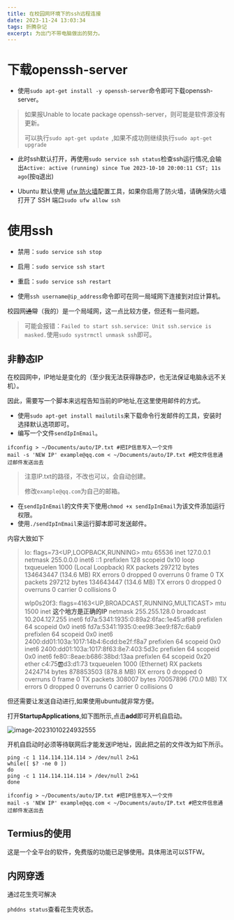 ```yaml
---
title: 在校园网环境下的ssh远程连接
date: 2023-11-24 13:03:34
tags: 折腾杂记
excerpt: 为出门不带电脑做出的努力。
---
```


# 下载openssh-server

- 使用`sudo apt-get install -y openssh-server`命令即可下载openssh-server。

> 如果报Unable to locate package openssh-server，则可能是软件源没有更新。
>
> 可以执行`sudo apt-get update `,如果不成功则继续执行`sudo apt-get upgrade` 

- 此时ssh默认打开，再使用`sudo service ssh status`检查ssh运行情况,会输出`Active: active (running) since Tue 2023-10-10 20:00:11 CST; 11s ago`(按q退出)

- Ubuntu 默认使用 [ufw 防火墙](https://linux265.com/news/3793.html)配置工具，如果你启用了防火墙，请确保防火墙打开了 SSH 端口`sudo ufw allow ssh`

# 使用ssh

- 禁用：`sudo service ssh stop`

- 启用：`sudo service ssh start`

- 重启：`sudo service ssh restart`

- 使用`ssh username@ip_address`命令即可在同一局域网下连接到对应计算机。

校园网~~通常~~（我的）是一个局域网，这一点比较方便，但还有一些问题。

> 可能会报错：`Failed to start ssh.service: Unit ssh.service is masked.`使用`sudo systrmctl unmask ssh`即可。

## 非静态IP

在校园网中，IP地址是变化的（至少我无法获得静态IP，也无法保证电脑永远不关机）。

因此，需要写一个脚本来远程告知当前的IP地址,在这里使用邮件的方式。

- 使用`sudo apt-get install mailutils`来下载命令行发邮件的工具，安装时选择默认选项即可。
- 编写一个文件`sendIpInEmail`。

```shell
ifconfig > ~/Documents/auto/IP.txt #把IP信息写入一个文件
mail -s 'NEW IP' example@qq.com < ~/Documents/auto/IP.txt #把文件信息通过邮件发送出去
```

> 注意IP.txt的路径，不改也可以，会自动创建。
>
> 修改`example@qq.com`为自己的邮箱。

- 在`sendIpInEmail`的文件夹下使用`chmod +x sendIpInEmail`为该文件添加运行权限。
- 使用`./sendIpInEmail`来运行脚本即可发送邮件。

内容大致如下

> lo: flags=73<UP,LOOPBACK,RUNNING>  mtu 65536
>         inet 127.0.0.1  netmask 255.0.0.0
>         inet6 ::1  prefixlen 128  scopeid 0x10<host>
>         loop  txqueuelen 1000  (Local Loopback)
>         RX packets 297212  bytes 134643447 (134.6 MB)
>         RX errors 0  dropped 0  overruns 0  frame 0
>         TX packets 297212  bytes 134643447 (134.6 MB)
>         TX errors 0  dropped 0 overruns 0  carrier 0  collisions 0
>
> wlp0s20f3: flags=4163<UP,BROADCAST,RUNNING,MULTICAST>  mtu 1500
>         inet **这个地方是正确的IP** netmask 255.255.128.0  broadcast 10.204.127.255
>         inet6 fd7a:5341:1935:0:89a2:6fac:1e45:af98  prefixlen 64  scopeid 0x0<global>
>         inet6 fd7a:5341:1935:0:ee98:3ee9:f87c:6ab9  prefixlen 64  scopeid 0x0<global>
>         inet6 2400:dd01:103a:1017:14b4:6cdd:be2f:f8a7  prefixlen 64  scopeid 0x0<global>
>         inet6 2400:dd01:103a:1017:8f63:8e7:403:5d3c  prefixlen 64  scopeid 0x0<global>
>         inet6 fe80::8eae:b686:38bd:13aa  prefixlen 64  scopeid 0x20<link>
>         ether c4:75:ab:d3:d1:73  txqueuelen 1000  (Ethernet)
>         RX packets 2424714  bytes 878853503 (878.8 MB)
>         RX errors 0  dropped 0  overruns 0  frame 0
>         TX packets 308007  bytes 70057896 (70.0 MB)
>         TX errors 0  dropped 0 overruns 0  carrier 0  collisions 0

但还需要让发送自动进行,如果使用ubuntu就非常方便。

打开**StartupApplications**,如下图所示,点击**add**即可开机自启动。

![image-20231010224932555](https://cdn.jsdelivr.net/gh/RedrockerLi/RedrockerLi.github.io@main/Pics/startupApplication.3ix8lmg7tkn4.webp)

开机自启动时必须等待联网后才能发送IP地址，因此把之前的文件改为如下所示。

```shell
ping -c 1 114.114.114.114 > /dev/null 2>&1
while([ $? -ne 0 ])
do
ping -c 1 114.114.114.114 > /dev/null 2>&1
done

ifconfig > ~/Documents/auto/IP.txt #把IP信息写入一个文件
mail -s 'NEW IP' example@qq.com < ~/Documents/auto/IP.txt #把文件信息通过邮件发送出去
```

## Termius的使用

这是一个全平台的软件，免费版的功能已足够使用。具体用法可以STFW。

## 内网穿透

通过花生壳可解决

`phddns status`查看花生壳状态。
